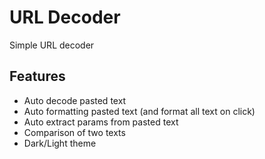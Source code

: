 # URL Decoder

Simple URL decoder

## Features
 - Auto decode pasted text
 - Auto formatting pasted text (and format all text on click)
 - Auto extract params from pasted text
 - Comparison of two texts
 - Dark/Light theme